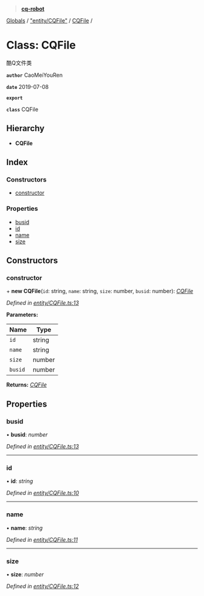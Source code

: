 > **[cq-robot](../README.md)**

[Globals](../globals.md) / ["entity/CQFile"](../modules/_entity_cqfile_.md) / [CQFile](_entity_cqfile_.cqfile.md) /

# Class: CQFile

酷Q文件类

**`author`** CaoMeiYouRen

**`date`** 2019-07-08

**`export`** 

**`class`** CQFile

## Hierarchy

* **CQFile**

## Index

### Constructors

* [constructor](_entity_cqfile_.cqfile.md#constructor)

### Properties

* [busid](_entity_cqfile_.cqfile.md#busid)
* [id](_entity_cqfile_.cqfile.md#id)
* [name](_entity_cqfile_.cqfile.md#name)
* [size](_entity_cqfile_.cqfile.md#size)

## Constructors

###  constructor

\+ **new CQFile**(`id`: string, `name`: string, `size`: number, `busid`: number): *[CQFile](_entity_cqfile_.cqfile.md)*

*Defined in [entity/CQFile.ts:13](https://github.com/CaoMeiYouRen/node-cq-robot/blob/951adbf/src/entity/CQFile.ts#L13)*

**Parameters:**

Name | Type |
------ | ------ |
`id` | string |
`name` | string |
`size` | number |
`busid` | number |

**Returns:** *[CQFile](_entity_cqfile_.cqfile.md)*

## Properties

###  busid

• **busid**: *number*

*Defined in [entity/CQFile.ts:13](https://github.com/CaoMeiYouRen/node-cq-robot/blob/951adbf/src/entity/CQFile.ts#L13)*

___

###  id

• **id**: *string*

*Defined in [entity/CQFile.ts:10](https://github.com/CaoMeiYouRen/node-cq-robot/blob/951adbf/src/entity/CQFile.ts#L10)*

___

###  name

• **name**: *string*

*Defined in [entity/CQFile.ts:11](https://github.com/CaoMeiYouRen/node-cq-robot/blob/951adbf/src/entity/CQFile.ts#L11)*

___

###  size

• **size**: *number*

*Defined in [entity/CQFile.ts:12](https://github.com/CaoMeiYouRen/node-cq-robot/blob/951adbf/src/entity/CQFile.ts#L12)*